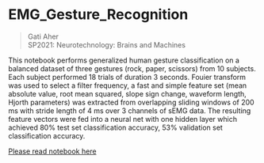 # EMG_Gesture_Recognition

> Gati Aher  
> SP2021: Neurotechnology: Brains and Machines

This notebook performs generalized human gesture classification on a balanced dataset of three gestures (rock, paper, scissors) from 10 subjects. Each subject performed 18 trials of duration 3 seconds. Fouier transform was used to select a filter frequency, a fast and simple feature set (mean absolute value, root mean squared, slope sign change, waveform length, Hjorth parameters) was extracted from overlapping sliding windows of 200 ms with stride length of 4 ms over 3 channels of sEMG data. The resulting feature vectors were fed into a neural net with one hidden layer which achieved 80% test set classification accuracy, 53% validation set classification accuracy.

[Please read notebook here](./EMG_Gesture_Recognition.html)

